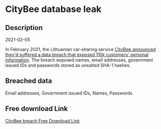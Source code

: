 # CityBee database leak

## Description

2021-02-05

In February 2021, the Lithuanian car-sharing service <a href="https://www.reuters.com/article/us-baltic-dataprotection-idUSKBN2AG2BW" target="_blank" rel="noopener">CityBee announced they'd suffered a data breach that exposed 110k customers' personal information</a>. The breach exposed names, email addresses, government issued IDs and passwords stored as unsalted SHA-1 hashes.

## Breached data

Email addresses, Government issued IDs, Names, Passwords

## Free download Link

[CityBee breach Free Download Link](https://tinyurl.com/2b2k277t)